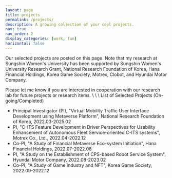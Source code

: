```yaml
---
layout: page
title: projects
permalink: /projects/
description: A growing collection of your cool projects.
nav: true
nav_order: 2
display_categories: [work, fun]
horizontal: false
---
```

Our selected projects are posted on this page. Note that my research at
Sungshin Women's University has been supported by Sungshin Women's University
Research Grant, National Research Foundation of Korea, Hana Financial Holdings,
Korea Game Society, Motrex, Clobot, and Hyundai Motor Company.

Please let me know if you are interested in cooperation with our research lab
for future projects or research items.
     \\
     \\
     \\
List of Selected Projects (On-going/Completed)

- Principal Investigator (PI), "Virtual Mobility Traffic User Interface Development using Metaverse
  Platform", National Research Foundation of Korea, 2022.03-2025.02
- PI, "C-ITS Feature Development in Driver Perspectives for Usability
  Enhancement of Autonomous Fleet Service-oriented C-ITS systems", Motrex Co.,
Ltd., 2022.04-2022.12
- Co-PI, "A Study of Financial Metaverse Eco-system Initiation", Hana Financial
  Holdings, 2022.07-2022.08
- PI, "A Study on the Establishment of CPS-based Robot Service System", Hyundai
  Motor Company, 2022.08-2023.02
- Co-PI, "A Study of Game Industry and NFT", Korea Game Society,
  2022.09-2022.12

